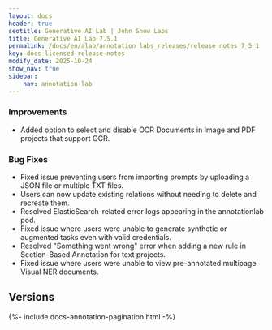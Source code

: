 ```yaml
---
layout: docs
header: true
seotitle: Generative AI Lab | John Snow Labs
title: Generative AI Lab 7.5.1
permalink: /docs/en/alab/annotation_labs_releases/release_notes_7_5_1
key: docs-licensed-release-notes
modify_date: 2025-10-24
show_nav: true
sidebar:
    nav: annotation-lab
---
```


<div class="h3-box" markdown="1">

### Improvements
- Added option to select and disable OCR Documents in Image and PDF projects that support OCR.

### Bug Fixes
- Fixed issue preventing users from importing prompts by uploading a JSON file or multiple TXT files.
- Users can now update existing relations without needing to delete and recreate them.
- Resolved ElasticSearch-related error logs appearing in the annotationlab pod.
- Fixed issue where users were unable to generate synthetic or augmented tasks even with valid credentials.
- Resolved "Something went wrong" error when adding a new rule in Section-Based Annotation for text projects.
- Fixed issue where users were unable to view pre-annotated multipage Visual NER documents.

</div><div class="prev_ver h3-box" markdown="1">

## Versions

</div>

{%- include docs-annotation-pagination.html -%}